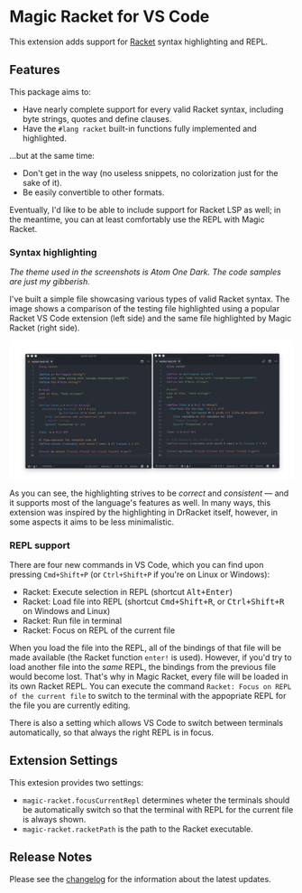 # Magic Racket for VS Code

This extension adds support for [Racket](http://www.racket-lang.org) syntax highlighting and REPL.

## Features

This package aims to:

- Have nearly complete support for every valid Racket syntax, including byte strings, quotes and define clauses.
- Have the `#lang racket` built-in functions fully implemented and highlighted.

...but at the same time:

- Don't get in the way (no useless snippets, no colorization just for the sake of it).
- Be easily convertible to other formats.

Eventually, I'd like to be able to include support for Racket LSP as well; in the meantime, you can at least comfortably use the REPL with Magic Racket.

### Syntax highlighting

_The theme used in the screenshots is Atom One Dark. The code samples are just my gibberish._

I've built a simple file showcasing various types of valid Racket syntax. The image shows a comparison of the testing file highlighted using a popular Racket VS Code extension (left side) and the same file highlighted by Magic Racket (right side).

![Bad highlighting](images/magic-vs-other.png)

As you can see, the highlighting strives to be _correct_ and _consistent_ — and it supports most of the language's features as well. In many ways, this extension was inspired by the highlighting in DrRacket itself, however, in some aspects it aims to be less minimalistic.

### REPL support

There are four new commands in VS Code, which you can find upon pressing <kbd>`Cmd+Shift+P`</kbd> (or <kbd>`Ctrl+Shift+P`</kbd> if you're on Linux or Windows):

- Racket: Execute selection in REPL (shortcut <kbd>Alt+Enter</kbd>)
- Racket: Load file into REPL (shortcut <kbd>Cmd+Shift+R</kbd>, or <kbd>Ctrl+Shift+R</kbd> on Windows and Linux)
- Racket: Run file in terminal
- Racket: Focus on REPL of the current file

When you load the file into the REPL, all of the bindings of that file will be made available (the Racket function `enter!` is used). However, if you'd try to load another file into the *same* REPL, the bindings from the previous file would become lost. That's why in Magic Racket, every file will be loaded in its own Racket REPL. You can execute the command `Racket: Focus on REPL of the current file` to switch to the terminal with the appopriate REPL for the file you are currently editing.

There is also a setting which allows VS Code to switch between terminals automatically, so that always the right REPL is in focus.

## Extension Settings

This extesion provides two settings:
- `magic-racket.focusCurrentRepl` determines wheter the terminals should be automatically switch so that the terminal with REPL for the current file is always shown.
- `magic-racket.racketPath` is the path to the Racket executable.

## Release Notes

Please see the [changelog](CHANGELOG.md) for the information about the latest updates.